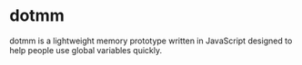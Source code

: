 # dotmm
dotmm is a lightweight memory prototype written in JavaScript designed to help people use global variables quickly.
